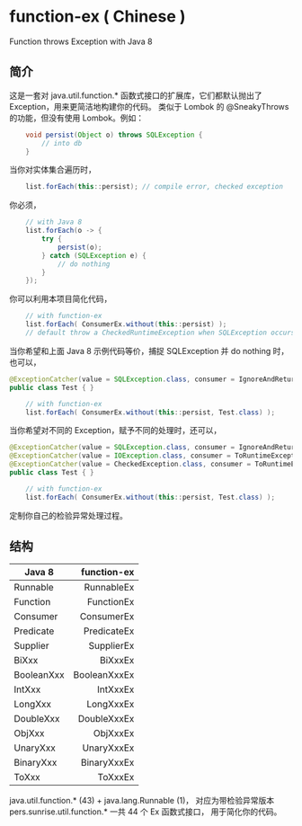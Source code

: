 # function-ex ( Chinese )
Function throws Exception with Java 8
## 简介
这是一套对 java.util.function.* 函数式接口的扩展库，它们都默认抛出了 Exception，用来更简洁地构建你的代码。
类似于 Lombok 的 @SneakyThrows 的功能，但没有使用 Lombok。例如：
``` java
    void persist(Object o) throws SQLException {
        // into db
    }
```
当你对实体集合遍历时，
``` java
    list.forEach(this::persist); // compile error, checked exception
```
你必须，
``` java
    // with Java 8
    list.forEach(o -> {
        try {
            persist(o);
        } catch (SQLException e) {
            // do nothing
        }
    });
```
你可以利用本项目简化代码，
``` java
    // with function-ex
    list.forEach( ConsumerEx.without(this::persist) );
    // default throw a CheckedRuntimeException when SQLException occurs
```
当你希望和上面 Java 8 示例代码等价，捕捉 SQLException 并 do nothing 时，也可以，
``` java
@ExceptionCatcher(value = SQLException.class, consumer = IgnoreAndReturn.class)
public class Test { }

    // with function-ex
    list.forEach( ConsumerEx.without(this::persist, Test.class) );
```
当你希望对不同的 Exception，赋予不同的处理时，还可以，
``` java
@ExceptionCatcher(value = SQLException.class, consumer = IgnoreAndReturn.class)
@ExceptionCatcher(value = IOException.class, consumer = ToRuntimeException.class, to = YourRuntimeException.class)
@ExceptionCatcher(value = CheckedException.class, consumer = ToRuntimeException.class) // default
public class Test { }

    // with function-ex
    list.forEach( ConsumerEx.without(this::persist, Test.class) );
```
定制你自己的检验异常处理过程。

## 结构
| Java 8     |  function-ex |
|------------|-------------:|
| Runnable   |   RunnableEx |
| Function   |   FunctionEx |
| Consumer   |   ConsumerEx |
| Predicate  |  PredicateEx |
| Supplier   |   SupplierEx |
| BiXxx      |      BiXxxEx |
| BooleanXxx | BooleanXxxEx |
| IntXxx     |     IntXxxEx |
| LongXxx    |    LongXxxEx |
| DoubleXxx  |  DoubleXxxEx |
| ObjXxx     |     ObjXxxEx |
| UnaryXxx   |   UnaryXxxEx |
| BinaryXxx  |  BinaryXxxEx |
| ToXxx      |      ToXxxEx |

java.util.function.* (43) + java.lang.Runnable (1)， 
对应为带检验异常版本 pers.sunrise.util.function.* 一共 44 个 Ex 函数式接口，
用于简化你的代码。